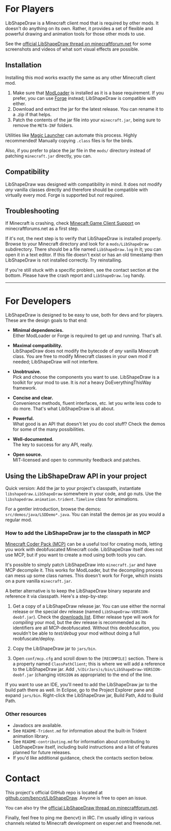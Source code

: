 # For Players

LibShapeDraw is a Minecraft client mod that is required by other mods.
It doesn't do anything on its own. Rather, it provides a set of flexible and
powerful drawing and animation tools for those other mods to use.

See the [official LibShapeDraw thread on minecraftforum.net](http://www.minecraftforum.net/topic/1458931-libshapedraw/)
for some screenshots and videos of what sort visual effects are possible.

## Installation

Installing this mod works exactly the same as any other Minecraft client mod.

1.  Make sure that
    [ModLoader](http://www.minecraftforum.net/topic/75440-modloader/)
    is installed as it is a base requirement. If you prefer, you can use
    [Forge](http://www.minecraftforge.net/forum/) instead;
    LibShapeDraw is compatible with either.
2.  Download and extract the jar for the latest release. You can rename it to a
    .zip if that helps.
3.  Patch the contents of the jar file into your `minecraft.jar`, being sure to
    remove the `META-INF` folders.

Utilities like [Magic Launcher](http://www.minecraftforum.net/topic/939149-magiclauncher/)
can automate this process. Highly recommended! Manually copying `.class` files
is for the birds.

Also, if you prefer to place the jar file in the `mods/` directory instead of
patching `minecraft.jar` directly, you can.

## Compatibility

LibShapeDraw was designed with compatibility in mind. It does not modify *any*
vanilla classes directly and therefore should be compatible with virtually every
mod. Forge is supported but *not* required.

## Troubleshooting

If Minecraft is crashing, check [Minecaft Game Client Support](http://www.minecraftforum.net/forum/151-minecraft-game-client-support/)
on minecraftforums.net as a first step.

If it's not, the next step is to verify that LibShapeDraw is installed properly.
Browse to your Minecraft directory and look for a `mods/LibShapeDraw`
subdirectory. There should be a file named `LibShapeDraw.log` in it; you can
open it in a text editor. If this file doesn't exist or has an old timestamp
then LibShapeDraw is not installed correctly. Try reinstalling.

If you're still stuck with a specific problem, see the contact section at the
bottom. Please have the crash report and `LibShapeDraw.log` handy.

----

# For Developers

LibShapeDraw is designed to be easy to use, both for devs and for players. These
are the design goals to that end:

 +  **Minimal dependencies.**  
    Either ModLoader or Forge is required to get up and running. That's all.

 +  **Maximal compatibility.**  
    LibShapeDraw does not modify the bytecode of *any* vanilla Minecraft class.
    You are free to modify Minecraft classes in your own mod if needed;
    LibShapeDraw will not interfere.

 +  **Unobtrusive.**  
    Pick and choose the components you want to use. LibShapeDraw is a toolkit
    for your mod to use. It is *not* a heavy DoEverythingThisWay framework.

 +  **Concise and clear.**  
    Convenience methods, fluent interfaces, etc. let you write less code to do
    more. That's what LibShapeDraw is all about.

 +  **Powerful.**  
    What good is an API that doesn't let you do cool stuff? Check the demos for
    some of the many possibilities.

 +  **Well-documented.**  
    The key to success for any API, really.

 +  **Open source.**  
    MIT-licensed and open to community feedback and patches.

## Using the LibShapeDraw API in your project

Quick version: Add the jar to your project's classpath, instantiate
`libshapedraw.LibShapeDraw` somewhere in your code, and go nuts. Use the
`libshapedraw.animation.trident.Timeline` class for animations.

For a gentler introduction, browse the demos: `src/demos/java/LSDDemo*.java`.
You can install the demos jar as you would a regular mod.

### How to add the LibShapeDraw jar to the classpath in MCP

[Minecraft Coder Pack (MCP)](http://mcp.ocean-labs.de/index.php/MCP_Releases)
can be a useful tool for creating mods, letting you work with deobfuscated
Minecraft code. LibShapeDraw itself does not use MCP, but if you want to create
a mod using both tools you can.

It's possible to simply patch LibShapeDraw into `minecraft.jar` and have MCP
decompile it. This works for ModLoader, but the decompiling process can mess up
some class names. This doesn't work for Forge, which insists on a pure vanilla
`minecraft.jar`.

A better alternative is to keep the LibShapeDraw binary separate and reference
it via classpath. Here's a step-by-step:

1.  Get a copy of a LibShapeDraw release jar. You can use either the normal
    release or the special dev release (named `LibShapeDraw-VERSION-deobf.jar`).
    Check the [downloads list](https://github.com/bencvt/LibShapeDraw/downloads).
    Either release type will work for *compiling* your mod, but the dev release
    is recommended as its identifiers are all MCP-deobfuscated. Without this
    deobfuscation, you wouldn't be able to *test/debug* your mod without doing a
    full reobfuscate/deploy.

2.  Copy the LibShapeDraw jar to `jars/bin`.

3.  Open `conf/mcp.cfg` and scroll down to the `[RECOMPILE]` section. There is
    a property named `ClassPathClient`; this is where we will add a reference to
    the LibShapeDraw jar. Add `,%(DirJars)s/bin/LibShapeDraw-VERSION-deobf.jar`
    (changing `VERSION` as appropriate) to the end of the line.

If you want to use an IDE, you'll need to add the LibShapeDraw jar to the build
path there as well. In Eclipse, go to the Project Explorer pane and expand
`jars/bin`. Right-click the LibShapeDraw jar, Build Path, Add to Build Path.

### Other resources

 +  Javadocs are available.
 +  See `README-Trident.md` for information about the built-in Trident animation
    library.
 +  See `README-contributing.md` for information about contributing to
    LibShapeDraw itself, including build instructions and a list of features
    planned for future releases.
 +  If you'd like additional guidance, check the contacts section below.

# Contact

This project's official GitHub repo is located at
[github.com/bencvt/LibShapeDraw](https://github.com/bencvt/LibShapeDraw).
Anyone is free to open an issue.

You can also try the [official LibShapeDraw thread on minecraftforum.net](http://www.minecraftforum.net/topic/1458931-libshapedraw/).

Finally, feel free to ping me (bencvt) in IRC. I'm usually idling in various
channels related to Minecraft development on esper.net and freenode.net.
